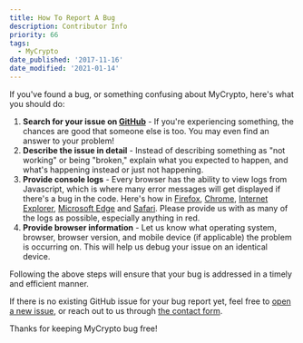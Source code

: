 ```yaml
---
title: How To Report A Bug
description: Contributor Info
priority: 66
tags:
  - MyCrypto
date_published: '2017-11-16'
date_modified: '2021-01-14'
---
```


If you've found a bug, or something confusing about MyCrypto, here's what you
should do:

1. **Search for your issue on [GitHub](https://github.com/MyCryptoHQ/MyCrypto/issues)** - If you're experiencing something, the chances are good that someone else is too. You may even find an answer to your problem!
2. **Describe the issue in detail** - Instead of describing something as "not working" or being "broken," explain what you expected to happen, and what's happening instead or just not happening.
3. **Provide console logs** - Every browser has the ability to view logs from Javascript, which is where many error messages will get displayed if there's a bug in the code. Here's how in [Firefox](https://developer.mozilla.org/en-US/docs/Tools/Browser_Console), [Chrome](https://developers.google.com/web/tools/chrome-devtools/console/), [Internet Explorer](<https://msdn.microsoft.com/en-us/library/dn255006(v=vs.85).aspx>), [Microsoft Edge](https://docs.microsoft.com/en-us/microsoft-edge/devtools-guide/console) and [Safari](https://www.wickedlysmart.com/hfjsconsole/). Please provide us with as many of the logs as possible, especially anything in red.
4. **Provide browser information** - Let us know what operating system, browser, browser version, and mobile device (if applicable) the problem is occurring on. This will help us debug your issue on an identical device.

Following the above steps will ensure that your bug is addressed in a timely and
efficient manner.

If there is no existing GitHub issue for your bug report yet, feel free to [open a new issue](https://github.com/MyCryptoHQ/MyCrypto/issues/new), or reach out to us through [the contact form](/contact-us).

Thanks for keeping MyCrypto bug free!
